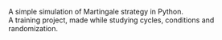 A simple simulation of Martingale strategy in Python.  
A training project, made while studying cycles, conditions and randomization.
